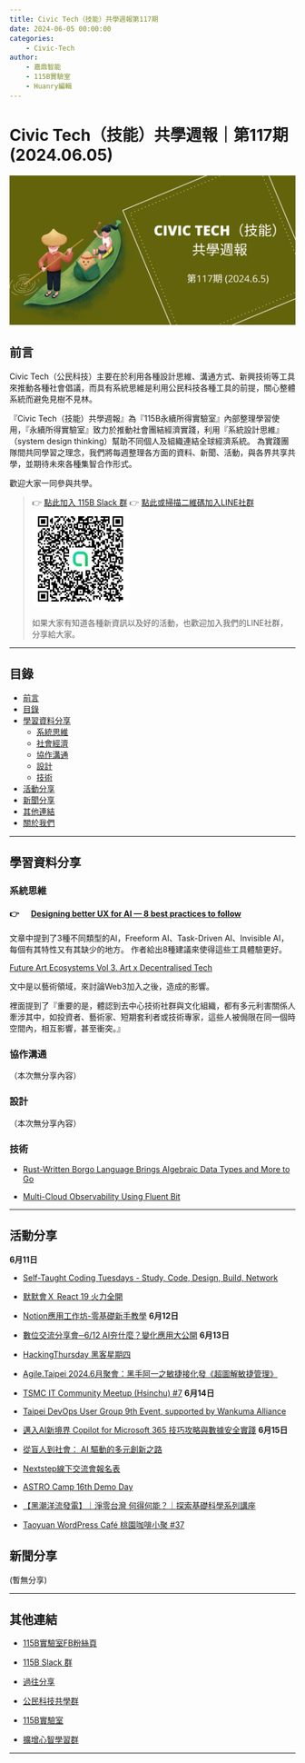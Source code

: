 ```yaml
---
title: Civic Tech（技能）共學週報第117期
date: 2024-06-05 00:00:00
categories:
	- Civic-Tech
author:
	- 嘉鼎智能
	- 115B實驗室
	- Huanry編輯
---
```

# Civic Tech（技能）共學週報｜第117期 (2024.06.05)

![Civic-Tech-117](/img/ct/117.png)

## 前言

Civic Tech（公民科技）主要在於利用各種設計思維、溝通方式、新興技術等工具來推動各種社會倡議，而具有系統思維是利用公民科技各種工具的前提，關心整體系統而避免見樹不見林。

『Civic Tech（技能）共學週報』為『115B永續所得實驗室』內部整理學習使用，『永續所得實驗室』致力於推動社會團結經濟實踐，利用『系統設計思維』（system design thinking）幫助不同個人及組織連結全球經濟系統。
為實踐團隊間共同學習之理念，我們將每週整理各方面的資料、新聞、活動，與各界共享共學，並期待未來各種集智合作形式。

歡迎大家一同參與共學。

>👉  [點此加入 115B Slack 群](https://bit.ly/Slack115b)
>👉  [點此或掃描二維碼加入LINE社群](https://line.me/ti/g2/Dj4AkbdDsY6o4D_CdDUB6Q)
>[![公民科技共學群](/img/產品共學群.jpg)](https://line.me/ti/g2/Dj4AkbdDsY6o4D_CdDUB6Q)
>
>如果大家有知道各種新資訊以及好的活動，也歡迎加入我們的LINE社群，分享給大家。

---
## 目錄
- [前言](#前言)
- [目錄](#目錄)
- [學習資料分享](#學習資料分享)
	- [系統思維](#系統思維)
	- [社會經濟](#社會經濟)
	- [協作溝通](#協作溝通)
	- [設計](#設計)
	- [技術](#技術)
- [活動分享](#活動分享)
- [新聞分享](#新聞分享)
- [其他連結](#其他連結)
- [關於我們](#關於我們)

---
## 學習資料分享
### 系統思維

#### 👉 &emsp; [Designing better UX for AI — 8 best practices to follow](https://uxdesign.cc/designing-better-ux-for-ai-3913ba156e20)

文章中提到了3種不同類型的AI，Freeform AI、Task-Driven AI、Invisible AI，每個有其特性又有其缺少的地方。
作者給出8種建議來使得這些工具體驗更好。


[Future Art Ecosystems Vol 3. Art x Decentralised Tech](https://futureartecosystems.org/briefing/fae3/)

文中是以藝術領域，來討論Web3加入之後，造成的影響。

裡面提到了『重要的是，體認到去中心技術社群與文化組織，都有多元利害關係人牽涉其中，如投資者、藝術家、短期套利者或技術專家，這些人被侷限在同一個時空間內，相互影響，甚至衝突。』


### 協作溝通

（本次無分享內容）

### 設計

（本次無分享內容）

### 技術

- [Rust-Written Borgo Language Brings Algebraic Data Types and More to Go](https://www.infoq.com/news/2024/05/borgo-adds-types-to-go/)

- [Multi-Cloud Observability Using Fluent Bit](https://www.infoq.com/articles/multi-cloud-observability-fluent-bit/)

---
## 活動分享

**6月11日**
- [Self-Taught Coding Tuesdays - Study, Code, Design, Build, Network](https://www.meetup.com/taiwan-code-camp/events/301173252/)

- [默默會Ｘ React 19 火力全開](https://www.accupass.com/event/2405240918401782600780)

- [Notion應用工作坊-零基礎新手教學](https://www.accupass.com/event/2405140627163846328180)
**6月12日**
- [數位交流分享會─6/12 AI夯什麼？變化應用大公開](https://www.accupass.com/event/2405060848581857371840)
**6月13日**
- [HackingThursday 黑客星期四](https://www.meetup.com/hackingthursday/events/301215829/)

- [Agile.Taipei 2024.6月聚會：黑手阿一之敏捷接化發《超圖解敏捷管理》](https://agilecommtw.kktix.cc/events/yvesbook)

- [TSMC IT Community Meetup (Hsinchu) #7](https://tsmcitcommunitymeetup.kktix.cc/events/tsmc-it-meetup-hsinchu-07)
**6月14日**
- [Taipei DevOps User Group 9th Event, supported by Wankuma Alliance](https://www.meetup.com/taipei-devops-user-group/events/301397658/)

- [邁入AI新境界 Copilot for Microsoft 365 技巧攻略與數據安全實踐](https://www.accupass.com/event/2405251012141511840161)
**6月15日**
- [從盲人到社會： AI 驅動的多元創新之路](https://wtmtw.kktix.cc/events/accessibility0615)

- [Nextstep線下交流會報名表](https://docs.google.com/forms/d/e/1FAIpQLSfkPW1O55kVBAjjiALAFXR0i_7BiS5DC9lc20WZ0OiHwFb1RQ/viewform)

- [ASTRO Camp 16th Demo Day](https://www.accupass.com/event/2405310623311263331708)

- [【黑潮洋流發電】｜淨零台灣 何得何能？｜探索基礎科學系列講座](https://www.accupass.com/event/2405300344369860503600)

- [Taoyuan WordPress Café 桃園咖啡小聚 #37](https://www.meetup.com/taoyuan-wordpress-meetup/events/301012751/)

## 新聞分享

(暫無分享)

---
## 其他連結

- [115B實驗室FB粉絲頁](https://www.facebook.com/%E6%B0%B8%E7%BA%8C%E6%89%80%E5%BE%97%E5%AF%A6%E9%A9%97%E5%AE%A4-102916798609139)

- [115B Slack 群](https://bit.ly/Slack115b)

- [過往分享](/categories/Civic-Tech)

- [公民科技共學群](https://line.me/ti/g2/Dj4AkbdDsY6o4D_CdDUB6Q?utm_source=invitation&utm_medium=link_copy&utm_campaign=default)

- [115B實驗室](https://line.me/ti/g2/asPFU-0w4o9MIRSBdb4gtg?utm_source=invitation&utm_medium=link_copy&utm_campaign=default)

- [擴增心智學習群](https://line.me/ti/g2/asPFU-0w4o9MIRSBdb4gtg?utm_source=invitation&utm_medium=link_copy&utm_campaign=default)

---